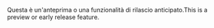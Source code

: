 <span data-ttu-id="2baf1-101">Questa è un'anteprima o una funzionalità di rilascio anticipato.</span><span class="sxs-lookup"><span data-stu-id="2baf1-101">This is a preview or early release feature.</span></span>